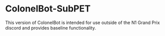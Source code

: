 # ColonelBot-SubPET
This version of ColonelBot is intended for use outside of the N1 Grand Prix discord and provides baseline functionality.
